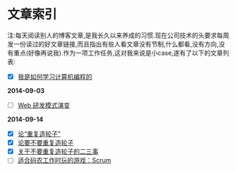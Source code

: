 文章索引
=======
>
注:每天阅读别人的博客文章,是我长久以来养成的习惯.现在公司技术的头要求每周发一份读过的好文章链接,而且指出有些人看文章没有节制,什么都看,没有方向,没有重点(好像再说我).作为一项工作任务,这对我来说是小case,遂有了以下的文章列表:
>

- [x] [我是如何学习计算机编程的](http://blog.csdn.net/dinglang_2009/article/details/7032324)

**2014-09-03**

- [ ] [Web 研发模式演变](https://github.com/lifesinger/lifesinger.github.com/issues/184)

**2014-09-14**

- [x] [论“重复造轮子”](http://taosay.net/index.php/2013/07/07/%E8%AE%BA%E9%87%8D%E5%A4%8D%E9%80%A0%E8%BD%AE%E5%AD%90/)
- [x] [论要不要重复造轮子](http://sd6733531.iteye.com/blog/1253700)
- [x] [关于不要重复造轮子的二三事](http://avnpc.com/pages/howto-find-best-wheel-for-programming)
- [ ] [适合码农工作时玩的游戏：Scrum](http://blog.devtang.com/blog/2014/09/13/scrum-introduction/)
